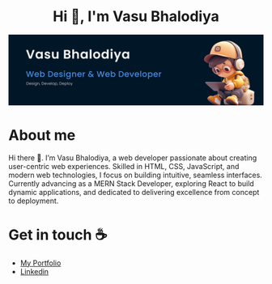 <h1 align="center">Hi 👋, I'm Vasu Bhalodiya</h1>

<img src="https://raw.githubusercontent.com/vasubhalodiya/vasubhalodiya/refs/heads/main/Readme%20Banner.jpg" alt="Hello world">

<h1>About me</h1>

<p>Hi there 👋. I’m Vasu Bhalodiya, a web developer passionate about creating user-centric web experiences. Skilled in HTML, CSS, JavaScript, and modern web technologies, I focus on building intuitive, seamless interfaces. Currently advancing as a MERN Stack Developer, exploring React to build dynamic applications, and dedicated to delivering excellence from concept to deployment.</p>

<h1>Get in touch ☕</h1>

<ul>
  <li><a href="https://vasubhalodiya.dev" target="blank">My Portfolio</a></li>
  <li><a href="https://www.linkedin.com/in/vasu-bhalodiya" target="blank">Linkedin</a></li>
<!--   <li><a href="https://leetcode.com/vasubhalodiya30" target="blank">Leetcode</a></li> -->
</ul>
